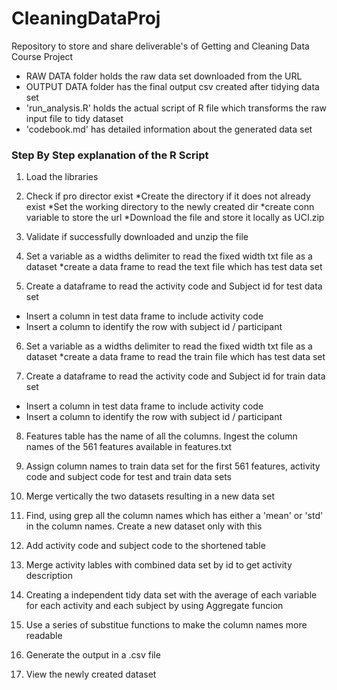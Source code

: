 # CleaningDataProj
Repository to store and share deliverable's of Getting and Cleaning Data Course Project

* RAW DATA folder holds the raw data set downloaded from the URL
* OUTPUT DATA folder has the final output csv created after tidying data set
* 'run_analysis.R' holds the actual script of R file which transforms the raw input file to tidy dataset
* 'codebook.md' has detailed information about the generated data set

### Step By Step explanation of the R Script 
1. Load the libraries

2. Check if pro director exist
*Create the directory if it does not already exist
*Set the working directory to the newly created dir
*create conn variable to store the url
*Download the file and store it locally as UCI.zip

3. Validate if successfully downloaded and unzip the file

4. Set a variable as a widths delimiter to read the fixed width txt file as a dataset
*create a data frame to read the text file which has test data set

5. Create a dataframe to read the activity code and Subject id for test data set
* Insert a column in test data frame to include activity code
* Insert a column to identify the row with subject id / participant

6. Set a variable as a widths delimiter to read the fixed width txt file as a dataset
*create a data frame to read the train file which has test data set

7. Create a dataframe to read the activity code and Subject id for train data set
* Insert a column in test data frame to include activity code
* Insert a column to identify the row with subject id / participant

8. Features table has the name of all the columns. Ingest the column names of the 561 features available in features.txt

9. Assign column names to train data set for the first 561 features, activity code and subject code for test and train data sets

10. Merge vertically  the two datasets resulting in a new data set

11. Find, using grep all the column names which has either a 'mean' or 'std' in the column names. Create a new dataset only with this 

12. Add activity code and subject code to the shortened table

13. Merge activity lables with combined data set by id to get activity description

14. Creating a independent tidy data set with the average of each variable for each activity and each subject by using Aggregate funcion

15. Use a series of substitue functions to make the column names more readable

16. Generate the output in a .csv file

17. View the newly created dataset

